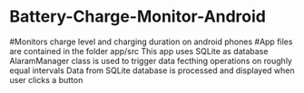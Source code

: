 # Battery-Charge-Monitor-Android
#Monitors charge level and charging duration on android phones
#App files are contained in the folder app/src
This app uses SQLite as database
AlaramManager class is used to trigger data fecthing operations on roughly equal intervals
Data from SQLite database is processed and displayed when user clicks a button
